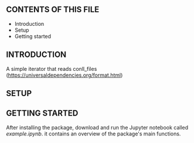 CONTENTS OF THIS FILE
---------------------

*   Introduction
*   Setup
*   Getting started

INTRODUCTION
------------

A simple iterator that reads conll_files (https://universaldependencies.org/format.html)

SETUP
-----


GETTING STARTED
---------------

After installing the package, download and run the Jupyter notebook called *example.ipynb*. it contains an overview of the package's main functions.
